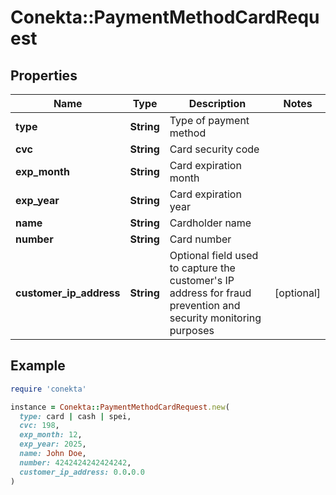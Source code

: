 # Conekta::PaymentMethodCardRequest

## Properties

| Name | Type | Description | Notes |
| ---- | ---- | ----------- | ----- |
| **type** | **String** | Type of payment method |  |
| **cvc** | **String** | Card security code |  |
| **exp_month** | **String** | Card expiration month |  |
| **exp_year** | **String** | Card expiration year |  |
| **name** | **String** | Cardholder name |  |
| **number** | **String** | Card number |  |
| **customer_ip_address** | **String** | Optional field used to capture the customer&#39;s IP address for fraud prevention and security monitoring purposes | [optional] |

## Example

```ruby
require 'conekta'

instance = Conekta::PaymentMethodCardRequest.new(
  type: card | cash | spei,
  cvc: 198,
  exp_month: 12,
  exp_year: 2025,
  name: John Doe,
  number: 4242424242424242,
  customer_ip_address: 0.0.0.0
)
```

